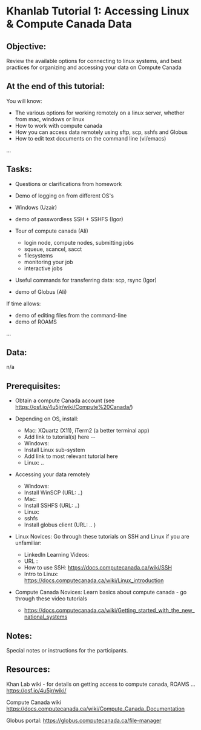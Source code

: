 # Khanlab Tutorial 1: Accessing Linux & Compute Canada Data

## Objective:

Review the available options for connecting to linux systems, and best practices for organizing and accessing your data on Compute Canada

## At the end of this tutorial:

You will know: 
* The various options for working remotely on a linux server, whether from mac, windows or linux
* How to work with compute canada
* How you can access data remotely using sftp, scp, sshfs and Globus
* How to edit text documents on the command line (vi/emacs)

...

## Tasks:

* Questions or clarifications from homework

* Demo of logging on from different OS's
 * Windows (Uzair)
 * demo of passwordless SSH + SSHFS  (Igor)

 * Tour of compute canada (Ali)
   * login node, compute nodes, submitting jobs
   * squeue, scancel, sacct
   * filesystems
   * monitoring your job
   * interactive jobs
   
 * Useful commands for transferring data: scp, rsync (Igor)

 * demo of Globus (Ali)
 
If time allows:
 * demo of editing files from the command-line
 * demo of ROAMS


...

## Data:

n/a

## Prerequisites: 

* Obtain a compute Canada account (see https://osf.io/4u5jr/wiki/Compute%20Canada/)

* Depending on OS, install:
  * Mac: XQuartz (X11), iTerm2 (a better terminal app)
   * Add link to tutorial(s) here -- 
  * Windows: 
   * Install Linux sub-system
   * Add link to most relevant tutorial here
  * Linux: ..


* Accessing your data remotely
  * Windows:
   * Install WinSCP (URL: ..)
  * Mac: 
   * Install SSHFS (URL: ..)
  * Linux:
   * sshfs
  * Install globus client (URL: .. ) 
   

* Linux Novices: Go through these tutorials on SSH and Linux if you are unfamiliar:
  * LinkedIn Learning Videos: 
   * URL : 
  * How to use SSH: https://docs.computecanada.ca/wiki/SSH
  * Intro to Linux: https://docs.computecanada.ca/wiki/Linux_introduction

* Compute Canada Novices: Learn basics about compute canada - go through these video tutorials
  * https://docs.computecanada.ca/wiki/Getting_started_with_the_new_national_systems

## Notes:

Special notes or instructions for the participants.

## Resources:

Khan Lab wiki - for details on getting access to compute canada, ROAMS ...
https://osf.io/4u5jr/wiki/

Compute Canada wiki
https://docs.computecanada.ca/wiki/Compute_Canada_Documentation

Globus portal:
https://globus.computecanada.ca/file-manager
